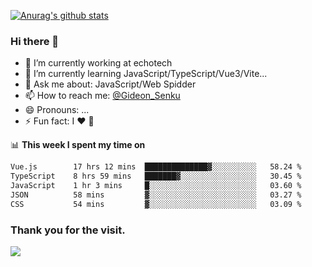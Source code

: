 [![Anurag's github stats](https://github-readme-stats.vercel.app/api?username=gideonsenku)](https://github.com/anuraghazra/github-readme-stats)
### Hi there 👋
- 🔭 I’m currently working at echotech
- 🌱 I’m currently learning JavaScript/TypeScript/Vue3/Vite...
- 💬 Ask me about: JavaScript/Web Spidder 
- 📫 How to reach me: [@Gideon_Senku](https://t.me/Gideon_Senku)
- 😄 Pronouns: ...
- ⚡ Fun fact: I ❤️ 🎵

📊 **This week I spent my time on**
<!--START_SECTION:waka-->

```txt
Vue.js        17 hrs 12 mins  ██████████████▓░░░░░░░░░░   58.24 %
TypeScript    8 hrs 59 mins   ███████▓░░░░░░░░░░░░░░░░░   30.45 %
JavaScript    1 hr 3 mins     █░░░░░░░░░░░░░░░░░░░░░░░░   03.60 %
JSON          58 mins         ▓░░░░░░░░░░░░░░░░░░░░░░░░   03.27 %
CSS           54 mins         ▓░░░░░░░░░░░░░░░░░░░░░░░░   03.09 %
```

<!--END_SECTION:waka-->


### Thank you for the visit.
![](http://profile-counter.glitch.me/gideonsenku/count.svg)
<!--
**GideonSenku/GideonSenku** is a ✨ _special_ ✨ repository because its `README.md` (this file) appears on your GitHub profile.

Here are some ideas to get you started:

- 🔭 I’m currently working on ...
- 🌱 I’m currently learning ...
- 👯 I’m looking to collaborate on ...
- 🤔 I’m looking for help with ...
- 💬 Ask me about ...
- 📫 How to reach me: ...
- 😄 Pronouns: ...
- ⚡ Fun fact: ...
-->
